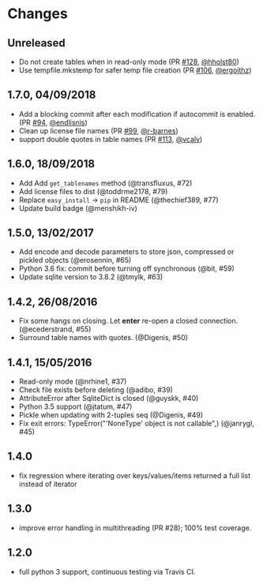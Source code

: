# Changes

## Unreleased

- Do not create tables when in read-only mode (PR [#128](https://github.com/RaRe-Technologies/sqlitedict/pull/128), [@hholst80](https://github.com/hholst80))
- Use tempfile.mkstemp for safer temp file creation (PR [#106](https://github.com/RaRe-Technologies/sqlitedict/pull/106), [@ergoithz](https://github.com/ergoithz))

## 1.7.0, 04/09/2018

* Add a blocking commit after each modification if autocommit is enabled. (PR [#94](https://github.com/RaRe-Technologies/sqlitedict/pull/94), [@endlisnis](https://github.com/endlisnis))
* Clean up license file names (PR [#99](https://github.com/RaRe-Technologies/sqlitedict/pull/99), [@r-barnes](https://github.com/r-barnes))
* support double quotes in table names (PR [#113](https://github.com/RaRe-Technologies/sqlitedict/pull/113), [@vcalv](https://github.com/vcalv))

## 1.6.0, 18/09/2018

* Add Add `get_tablenames` method (@transfluxus, #72)
* Add license files to dist (@toddrme2178, #79)
* Replace `easy_install` -> `pip` in README (@thechief389, #77)
* Update build badge (@menshikh-iv)

## 1.5.0, 13/02/2017

* Add encode and decode parameters to store json, compressed or pickled objects (@erosennin, #65)
* Python 3.6 fix: commit before turning off synchronous (@bit, #59)
* Update sqlite version to 3.8.2 (@tmylk, #63)

## 1.4.2, 26/08/2016

* Fix some hangs on closing. Let __enter__ re-open a closed connection. (@ecederstrand, #55)
* Surround table names with quotes. (@Digenis, #50)

## 1.4.1, 15/05/2016

* Read-only mode (@nrhine1, #37)
* Check file exists before deleting (@adibo, #39)
* AttributeError after SqliteDict is closed (@guyskk, #40)
* Python 3.5 support (@jtatum, #47)
* Pickle when updating with 2-tuples seq (@Digenis, #49)
* Fix exit errors: TypeError("'NoneType' object is not callable",) (@janrygl, #45)

## 1.4.0

* fix regression where iterating over keys/values/items returned a full list instead of iterator

## 1.3.0

* improve error handling in multithreading (PR #28); 100% test coverage.

## 1.2.0

* full python 3 support, continuous testing via Travis CI.
